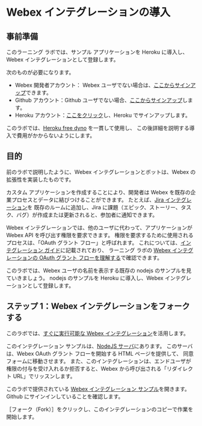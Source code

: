 # Webex インテグレーションの導入


## 事前準備

このラーニング ラボでは、サンプル アプリケーションを Heroku に導入し、Webex インテグレーションとして登録します。

次のものが必要になります。
- Webex 開発者アカウント：
Webex ユーザでない場合は、[ここからサインアップ](https://support.ciscospark.com/customer/en/portal/articles/1766488-sign-up-for-the-cisco-spark-app)できます。
- Github アカウント：Github ユーザでない場合、[ここからサインアップ](https://github.com/join)します。
- Heroku アカウント：[ここをクリック](https://signup.heroku.com)し、Heroku でサインアップします。

このラボでは、[Heroku free dyno](https://devcenter.heroku.com/articles/free-dyno-hours) を一貫して使用し、
この後詳細を説明する導入で費用がかからないようにします。


## 目的

前のラボで説明したように、Webex インテグレーションとボットは、Webex の拡張性を実装したものです。

カスタム アプリケーションを作成することにより、開発者は Webex を既存の企業プロセスとデータに結びつけることができます。
たとえば、[Jira インテグレーション](https://depot.ciscospark.com/integrations/jira-cisco-systems-7274)を
既存のルームに追加し、Jira に課題（エピック、ストーリー、タスク、バグ）が作成または更新されると、参加者に通知できます。

Webex インテグレーションでは、他のユーザに代わって、アプリケーションが Webex API を呼び出す権限を要求できます。
権限を要求するために使用されるプロセスは、「OAuth グラント フロー」と呼ばれます。
これについては、[インテグレーション ガイド](https://developer.ciscospark.com/authentication.html)に記載されており、
ラーニング ラボの [Webex インテグレーションの OAuth グラント フローを理解する](https://learninglabs.cisco.com/labs/collab-spark-auth/step/1)で確認できます。

このラボでは、Webex ユーザの名前を表示する既存の nodejs のサンプルを見ていきましょう。
nodejs のサンプルを Heroku に導入し、Webex インテグレーションとして登録します。


## ステップ 1：Webex インテグレーションをフォークする

このラボでは、[すぐに実行可能な Webex インテグレーション](https://github.com/CiscoDevNet/spark-integration-sample)を活用します。

このインテグレーション サンプルは、[NodeJS サーバ](https://github.com/CiscoDevNet/spark-integration-sample/blob/master/server.js#L35)にあります。
このサーバは、Webex OAuth グラント フローを開始する HTML ページを提供して、
同意フォームに移動させます。
また、このインテグレーションは、エンドユーザが権限の付与を受け入れるか拒否すると、Webex から呼び出される「リダイレクト URL」でリッスンします。


このラボで提供されている [Webex インテグレーション サンプル](https://github.com/CiscoDevNet/spark-integration-sample)を開きます。Github にサインインしていることを確認します。

［フォーク（Fork）］をクリックし、このインテグレーションのコピーで作業を開始します。
